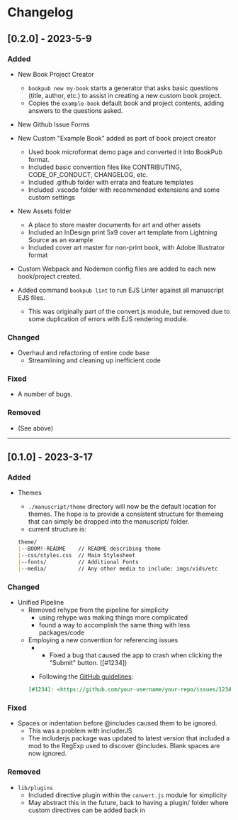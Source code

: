 # Changelog

## [0.2.0] - 2023-5-9

### Added

* New Book Project Creator
    * `bookpub new my-book` starts a generator that asks basic questions (title, author, etc.) to assist in creating a new custom book project.
    * Copies the `example-book` default book and project contents, adding answers to the questions asked.

* New Github Issue Forms

* New Custom "Example Book" added as part of book project creator
    * Used book microformat demo page and converted it into BookPub format.
    * Included basic convention files like CONTRIBUTING, CODE_OF_CONDUCT, CHANGELOG, etc.
    * Included .github folder with errata and feature templates
    * Included .vscode folder with recommended extensions and some custom settings

* New Assets folder
    * A place to store master documents for art and other assets
    * Included an InDesign print 5x9 cover art template from Lightning Source as an example
    * Included cover art master for non-print book, with Adobe Illustrator format

* Custom Webpack and Nodemon config files are added to each new book/project created.

* Added command `bookpub lint` to run EJS Linter against all manuscript EJS files.
    * This was originally part of the convert.js module, but removed due to some duplication of errors with EJS rendering module.

### Changed

* Overhaul and refactoring of entire code base
    * Streamlining and cleaning up inefficient code

### Fixed

* A number of bugs.

### Removed

* (See above)

---

## [0.1.0] - 2023-3-17

### Added

* Themes
    * `./manuscript/theme` directory will now be the default location for themes. The hope is to provide a consistent structure for themeing that can simply be dropped into the manuscript/ folder.
    * current structure is:
    
    ```markdown
    theme/
    |--BOOM!-README    // README describing theme
    |--css/styles.css  // Main Stylesheet
    |--fonts/          // Additional Fonts
    |--media/          // Any other media to include: imgs/vids/etc
    ```

### Changed

* Unified Pipeline
    * Removed rehype from the pipeline for simplicity
        * using rehype was making things more complicated
        * found a way to accomplish the same thing with less packages/code
    * Employing a new convention for referencing issues
        * - Fixed a bug that caused the app to crash when clicking the "Submit" button. ([#1234])


        * Following the [GitHub guidelines](https://docs.github.com/en/issues/tracking-your-work-with-issues/linking-to-issues-and-pull-requests#linking-to-issues-in-your-information-resources):
        ```markdown
        [#1234]: <https://github.com/your-username/your-repo/issues/1234>
        ```

### Fixed

* Spaces or indentation before @includes caused them to be ignored.
    * This was a problem with includerJS
    * The includerjs package was updated to latest version that included a mod to the RegExp used to discover @includes. Blank spaces are now ignored.

### Removed

* `lib/plugins`
    * Included directive plugin within the `convert.js` module for simplicity
    * May abstract this in the future, back to having a plugin/ folder where custom directives can be added back in
